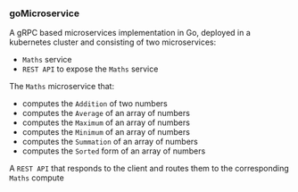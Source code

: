 ### goMicroservice

A gRPC based microservices implementation in Go, deployed in a kubernetes cluster and consisting of two microservices:

* `Maths` service
* `REST API` to expose the `Maths` service

The `Maths` microservice that:

* computes the `Addition` of two numbers
* computes the `Average` of an array of numbers
* computes the `Maximum` of an array of numbers
* computes the `Minimum` of an array of numbers
* computes the `Summation` of an array of numbers
* computes the `Sorted` form of an array of numbers

A `REST API` that responds to the client and routes them to the corresponding `Maths` compute
